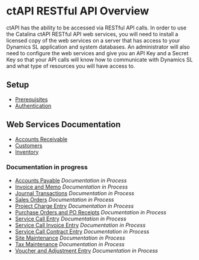 ctAPI RESTful API Overview
=======
ctAPI has the ability to be accessed via RESTful API calls.  In order to use the Catalina ctAPI RESTful API web services, you will need to install a licensed copy of the web services on a server that has access to your Dynamics SL application and system databases.  An administrator will also need to configure the web services and give you an API Key and a Secret Key so that your API calls will know how to communicate with Dynamics SL and what type of resources you will have access to.

## Setup
* [Prerequisites](https://github.com/CatalinaTechnology/ctDynamicsSL/wiki/ctDynamicsSL-RESTful-API-Overview#prerequisites)
* [Authentication](https://github.com/CatalinaTechnology/ctDynamicsSL/wiki/ctDynamicsSL-RESTful-API-Overview#authentication-for-ctdynamicssl-requires-the-following)

## Web Services Documentation
* [Accounts Receivable](https://github.com/CatalinaTechnology/ctDynamicsSL/wiki/Accounts-Receivable-RESTful-API-Web-Service)
* [Customers](https://github.com/CatalinaTechnology/ctAPI/wiki/Customers-RESTful-API-Web-Service)
* [Inventory](https://github.com/CatalinaTechnology/ctDynamicsSL/wiki/Inventory-RESTful-API-Web-Service)

### Documentation in progress
* [Accounts Payable](https://github.com/CatalinaTechnology/ctDynamicsSL/wiki/Accounts-Payable-RESTful-API-Web-Service) *Documentation in Process*
* [Invoice and Memo]() *Documentation in Process*
* [Journal Transactions]() *Documentation in Process*
* [Sales Orders]() *Documentation in Process*
* [Project Charge Entry]() *Documentation in Process*
* [Purchase Orders and PO Receipts]() *Documentation in Process*
* [Service Call Entry]() *Documentation in Process*
* [Service Call Invoice Entry]() *Documentation in Process*
* [Service Call Contract Entry]() *Documentation in Process*
* [Site Maintenance]() *Documentation in Process*
* [Tax Maintenance]() *Documentation in Process*
* [Voucher and Adjustment Entry]() *Documentation in Process*


